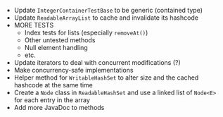 - Update `IntegerContainerTestBase` to be generic (contained type)
- Update `ReadableArrayList` to cache and invalidate its hashcode
- MORE TESTS
    - Index tests for lists (especially `removeAt()`)
    - Other untested methods
    - Null element handling
    - etc.
- Update iterators to deal with concurrent modifications (?)
- Make concurrency-safe implementations
- Helper method for `WritableHashSet` to alter size and the cached hashcode at the same time
- Create a `Node` class in `ReadableHashSet` and use a linked list of `Node<E>` for each entry in the array
- Add more JavaDoc to methods